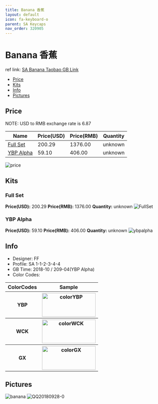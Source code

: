 ```yaml
---
title: Banana 香蕉
layout: default
icon: fa-keyboard-o
parent: SA Keycaps
nav_order: 320905
---
```


# Banana 香蕉

ref link: [SA Banana Taobao GB Link](https://item.taobao.com/item.htm?spm=a1z09.2.0.0.5e022e8dQ92qJB&id=578444294624&_u=s1knu0t6c06c)  

* [Price](#price)
* [Kits](#kits)
* [Info](#info)
* [Pictures](#pictures)

## Price

NOTE: USD to RMB exchange rate is 6.87

| Name          | Price(USD)    |  Price(RMB)  | Quantity |
| ------------- | ------------- |  ---------- | -------- |
|[Full Set](#fullset)|200.29|1376.00|unknown|
|[YBP Alpha](#ybpalpha)|59.10|406.00|unknown|

<img src="{{ 'assets/images/sa-keycaps/banana/price.png' | relative_url }}" alt="price" class="image featured">

## Kits
### Full Set
**Price(USD):** 200.29     **Price(RMB):** 1376.00        **Quantity:** unknown
<img src="{{ 'assets/images/sa-keycaps/banana/kits_pics/fullset.jpg' | relative_url }}" alt="FullSet" class="image featured">

### YBP Alpha
**Price(USD):** 59.10     **Price(RMB):** 406.00        **Quantity:** unknown
<img src="{{ 'assets/images/sa-keycaps/banana/kits_pics/ybpalpha.jpg' | relative_url }}" alt="ybpalpha" class="image featured">

## Info
* Designer: FF
* Profile: SA 1-1-2-3-4-4
* GB Time: 2018-10 / 209-04(YBP Alpha)
* Color Codes:  
<table style="width:100%">
  <tr>
    <th>ColorCodes</th>
    <th>Sample</th>
  </tr>
  <tr>
    <th>YBP</th>
    <th><img src="{{ 'assets/images/sa-keycaps/SP_ColorCodes/abs/SP_Abs_ColorCodes_YBP.png' | relative_url }}" alt="colorYBP" height="75" width="170"></th>
  </tr>
  <tr>
    <th>WCK</th>
    <th><img src="{{ 'assets/images/sa-keycaps/SP_ColorCodes/abs/SP_Abs_ColorCodes_WCK.png' | relative_url }}" alt="colorWCK" height="75" width="170"></th>
  </tr>
  <tr>
    <th>GX</th>
    <th><img src="{{ 'assets/images/sa-keycaps/SP_ColorCodes/abs/SP_Abs_ColorCodes_GX.png' | relative_url }}" alt="colorGX" height="75" width="170"></th>
  </tr>
</table>

## Pictures
<img src="{{ 'assets/images/sa-keycaps/banana/rendering_pics/banana.jpg' | relative_url }}" alt="banana" class="image featured">
<img src="{{ 'assets/images/sa-keycaps/banana/rendering_pics/QQ20180928-0.jpg' | relative_url }}" alt="QQ20180928-0" class="image featured">
